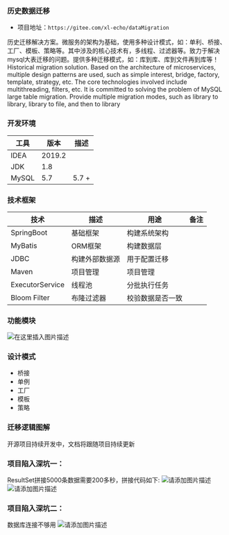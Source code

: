 ### 历史数据迁移
- 项目地址：```https://gitee.com/xl-echo/dataMigration```

历史迁移解决方案。微服务的架构为基础，使用多种设计模式，如：单利、桥接、工厂、模板、策略等。其中涉及的核心技术有，多线程、过滤器等。致力于解决mysql大表迁移的问题。提供多种迁移模式，如：库到库、库到文件再到库等！ 
Historical migration solution. Based on the architecture of microservices, multiple design patterns are used, such as simple interest, bridge, factory, template, strategy, etc. The core technologies involved include multithreading, filters, etc. It is committed to solving the problem of MySQL large table migration. Provide multiple migration modes, such as library to library, library to file, and then to library

### 开发环境
工具 | 版本 | 描述
--- | --- | --- 
IDEA | 2019.2 | 
JDK | 1.8 | 
MySQL | 5.7 | 5.7 +


### 技术框架
技术 | 描述 | 用途 | 备注
--- | --- | --- | ---
SpringBoot | 基础框架 | 构建系统架构 | 
MyBatis | ORM框架 | 构建数据层 | 
JDBC | 构建外部数据源 | 用于配置迁移 | 
Maven | 项目管理 | 项目管理 | 
ExecutorService | 线程池 | 分批执行任务 | 
Bloom Filter | 布隆过滤器 | 校验数据是否一致 | 

### 功能模块
![在这里插入图片描述](https://img-blog.csdnimg.cn/d65939b87d89409884bfb73b854762e0.jpeg#pic_center)


### 设计模式
- 桥接
- 单例
- 工厂
- 模板
- 策略

### 迁移逻辑图解

开源项目持续开发中，文档将跟随项目持续更新

### 项目陷入深坑一：
ResultSet拼接5000条数据需要200多秒，拼接代码如下:
![请添加图片描述](https://img-blog.csdnimg.cn/ff87289f95b541c49d9b5910ce2ec1f0.png)
![请添加图片描述](https://img-blog.csdnimg.cn/b84f34473ec04f1bb65e0e3e7d695bc9.png)

### 项目陷入深坑二：
数据库连接不够用
![请添加图片描述](https://img-blog.csdnimg.cn/04de6a649ca64a578e58191306d7c08d.png)

